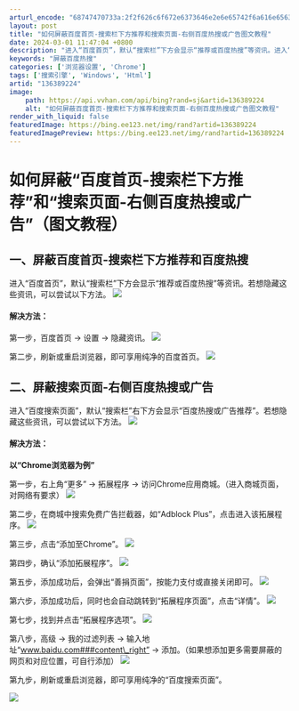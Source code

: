```yaml
---
arturl_encode: "68747470733a:2f2f626c6f672e6373646e2e6e65742f6a616e656368656c2f:61727469636c652f64657461696c732f313336333839323234"
layout: post
title: "如何屏蔽百度首页-搜索栏下方推荐和搜索页面-右侧百度热搜或广告图文教程"
date: 2024-03-01 11:47:04 +0800
description: "进入“百度首页”，默认“搜索栏”下方会显示“推荐或百度热搜”等资讯。进入“百度搜索页面”，默认“搜索"
keywords: "屏蔽百度热搜"
categories: ['浏览器设置', 'Chrome']
tags: ['搜索引擎', 'Windows', 'Html']
artid: "136389224"
image:
    path: https://api.vvhan.com/api/bing?rand=sj&artid=136389224
    alt: "如何屏蔽百度首页-搜索栏下方推荐和搜索页面-右侧百度热搜或广告图文教程"
render_with_liquid: false
featuredImage: https://bing.ee123.net/img/rand?artid=136389224
featuredImagePreview: https://bing.ee123.net/img/rand?artid=136389224
---
```


# 如何屏蔽“百度首页-搜索栏下方推荐”和“搜索页面-右侧百度热搜或广告”（图文教程）

## 一、屏蔽百度首页-搜索栏下方推荐和百度热搜

进入“百度首页”，默认“搜索栏”下方会显示“推荐或百度热搜”等资讯。若想隐藏这些资讯，可以尝试以下方法。
![](https://i-blog.csdnimg.cn/blog_migrate/7daf93b6e0e9c602023d1a1f0cb9b998.png)

#### 

#### 解决方法：

第一步，百度首页 -> 设置 -> 隐藏资讯。
![](https://i-blog.csdnimg.cn/blog_migrate/b1aac4485bb6a8c64f137377591b10d4.png)

第二步，刷新或重启浏览器，即可享用纯净的百度首页。
![](https://i-blog.csdnimg.cn/blog_migrate/9b48081d2f5b08557d27d0e48471e00c.png)

## 二、屏蔽搜索页面-右侧百度热搜或广告

进入“百度搜索页面”，默认“搜索栏”右下方会显示“百度热搜或广告推荐”。若想隐藏这些资讯，可以尝试以下方法。
![](https://i-blog.csdnimg.cn/blog_migrate/f86ca44b37f28b1d6865c44f03569188.png)

#### 

#### 解决方法：

**以“Chrome浏览器为例”**

第一步，右上角“更多” -> 拓展程序 -> 访问Chrome应用商城。（进入商城页面，对网络有要求）
![](https://i-blog.csdnimg.cn/blog_migrate/a43d55d5ec44675e9599b56f5c902b63.png)

第二步，在商城中搜索免费广告拦截器，如“Adblock Plus”，点击进入该拓展程序。
![](https://i-blog.csdnimg.cn/blog_migrate/13745912fa73071ef3693fdbb689b263.png)

第三步，点击“添加至Chrome”。
![](https://i-blog.csdnimg.cn/blog_migrate/6edd3af5abbc76f51004c306e4e13243.png)

第四步，确认“添加拓展程序”。
![](https://i-blog.csdnimg.cn/blog_migrate/bfa8947ad41e734b1aa5d505bc198edf.png)

第五步，添加成功后，会弹出“善捐页面”，按能力支付或直接关闭即可。
![](https://i-blog.csdnimg.cn/blog_migrate/623962ad59d1de9c840b32fac7556c8a.png)

第六步，添加成功后，同时也会自动跳转到“拓展程序页面”，点击“详情”。
![](https://i-blog.csdnimg.cn/blog_migrate/0e3428a8e59a7a12c87c145491a3b283.png)

第七步，找到并点击“拓展程序选项”。
![](https://i-blog.csdnimg.cn/blog_migrate/0c60aabc5d9273de7f26e80b052e771f.png)

第八步，高级 -> 我的过滤列表 -> 输入地址“www.baidu.com###content\_right” -> 添加。（如果想添加更多需要屏蔽的网页和对应位置，可自行添加）
![](https://i-blog.csdnimg.cn/blog_migrate/0462fc936f4c5bb04c3a541f20cbe6c2.png)

第九步，刷新或重启浏览器，即可享用纯净的“百度搜索页面”。

![](https://i-blog.csdnimg.cn/blog_migrate/c07c94be005da109789a2ccf6c7f35bc.png)